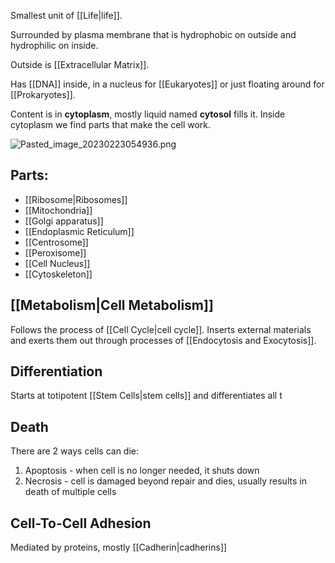 Smallest unit of [[Life|life]].

Surrounded by plasma membrane that is hydrophobic on outside and hydrophilic on inside.

Outside is [[Extracellular Matrix]].

Has [[DNA]] inside, in a nucleus for [[Eukaryotes]] or just floating around for [[Prokaryotes]].

Content is in <b>cytoplasm</b>, mostly liquid named <b>cytosol</b> fills it.
Inside cytoplasm we find parts that make the cell work.

![Pasted_image_20230223054936.png](pasted_image_20230223054936.png)

## Parts:

* [[Ribosome|Ribosomes]]
* [[Mitochondria]]
* [[Golgi apparatus]]
* [[Endoplasmic Reticulum]]
* [[Centrosome]]
* [[Peroxisome]]
* [[Cell Nucleus]]
* [[Cytoskeleton]]

## [[Metabolism|Cell Metabolism]]

Follows the process of [[Cell Cycle|cell cycle]].
Inserts external materials and exerts them out through processes of [[Endocytosis and Exocytosis]].

## Differentiation
Starts at totipotent [[Stem Cells|stem cells]] and differentiates all t

## Death

There are 2 ways cells can die:

1. Apoptosis - when cell is no longer needed, it shuts down
2. Necrosis - cell is damaged beyond repair and dies, usually results in death of multiple cells

## Cell-To-Cell Adhesion
Mediated by proteins, mostly [[Cadherin|cadherins]]
